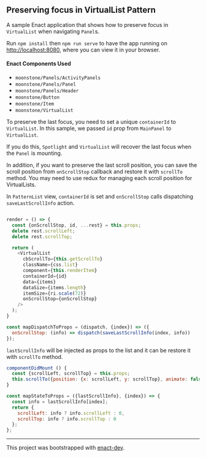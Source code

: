 ## Preserving focus in VirtualList Pattern

A sample Enact application that shows how to preserve focus in `VirtualList` when navigating `Panel`s.

Run `npm install` then `npm run serve` to have the app running on [http://localhost:8080](http://localhost:8080), where you can view it in your browser.

#### Enact Components Used
- `moonstone/Panels/ActivityPanels`
- `moonstone/Panels/Panel`
- `moonstone/Panels/Header`
- `moonstone/Button`
- `moonstone/Item`
- `moonstone/VirtualList`

To preserve the last focus, you need to set a unique `containerId` to `VirtualList`.
In this sample, we passed `id` prop from `MainPanel` to `VirtualList`.

If you do this, `Spotlight` and `VirtualList` will recover the last focus when the `Panel` is mounting.

In addition, if you want to preserve the last scroll position, you can save the scroll position from `onScrollStop` callback and restore it with `scrollTo` method.
You may need to use redux for managing each scroll position for VirtualLists.

In `PatternList` view, `containerId` is set and `onScrollStop` calls dispatching `saveLastScrollInfo` action.
```javascript

render = () => {
  const {onScrollStop, id, ...rest} = this.props;
  delete rest.scrollLeft;
  delete rest.scrollTop;

  return (
    <VirtualList
      cbScrollTo={this.getScrollTo}
      className={css.list}
      component={this.renderItem}
      containerId={id}
      data={items}
      dataSize={items.length}
      itemSize={ri.scale(72)}
      onScrollStop={onScrollStop}
    />
  );
}

const mapDispatchToProps = (dispatch, {index}) => ({
  onScrollStop: (info) => dispatch(saveLastScrollInfo(index, info))
});

```

`lastScrollInfo` will be injected as props to the list and it can be restore it with `scrollTo` method.

```javascript
componentDidMount () {
  const {scrollLeft, scrollTop} = this.props;
  this.scrollTo({position: {x: scrollLeft, y: scrollTop}, animate: false});
}

const mapStateToProps = ({lastScrollInfo}, {index}) => {
  const info = lastScrollInfo[index];
  return {
    scrollLeft: info ? info.scrollLeft : 0,
    scrollTop: info ? info.scrollTop : 0
  };
};

```

---

This project was bootstrapped with [enact-dev](https://github.com/enyojs/enact-dev).
